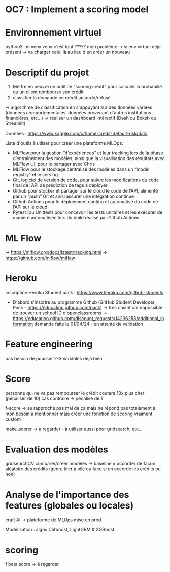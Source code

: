 # OC7 : Implement a scoring model

# Environnement virtuel
python3 -m venv venv
c'est tout ????? meh
problème -> si env virtuel déjà présent -> va charger celui là au lieu d'en créer un nouveau

# Descriptif du projet
1) Mettre en oeuvre un outil de "scoring crédit" pour calculer la probabilié qu'un client rembourse son crédit
2) classifier la demande en crédit accordé/refusé

-> algorithme de classification en s'appuyant sur des données variées (données comportementales, données provenant d'autres institutions financières, etc...)
-> réaliser un dashboard intéractif (Dash ou Bokeh ou Streamlit)

Données : https://www.kaggle.com/c/home-credit-default-risk/data

Liste d'outils à utliser pour créer une plateforme MLOps:
- MLFlow pour la gestion “d’expériences” et leur tracking lors de la phase d’entraînement des modèles, ainsi que la visualisation des résultats avec MLFlow UI, pour le partager avec Chris
- MLFlow pour le stockage centralisé des modèles dans un “model registry” et le serving
- Git, logiciel de version de code, pour suivre les modifications du code final de l’API de prédiction de tags à déployer
- Github pour stocker et partager sur le cloud le code de l’API, alimenté par un “push” Git et ainsi assurer une intégration continue
- Github Actions pour le déploiement continu et automatisé du code de l’API sur le cloud
- Pytest (ou Unittest) pour concevoir les tests unitaires et les exécuter de manière automatisée lors du build réalisé par Github Actions


# ML Flow
-> https://mlflow.org/docs/latest/tracking.html
-> https://github.com/mlflow/mlflow

# Heroku
Inscription Heroku Student pack :
https://www.heroku.com/github-students

- D'abord s'inscrire au programme Github (GitHub Student Developer Pack - https://education.github.com/pack)
-> très chiant car impossible de trouver un school ID d'openclassrooms -> https://education.github.com/discount_requests/14236253/additional_information
demande faite le 01/04/24 - en attente de validation

# Feature engineering
pas besoin de pousser
2-3 variables déjà bien

# Score
personne qui ne va pas rembourser le crédit coutera 10x plus cher (pénaliser de 10)
cas contraire -> pénalisé de 1

f-score -> se rapproche pas mal de ça mais ne répond pas totalement à mon besoin
à mentionner mais créer une fonction de scoring vraiment custom

make_scorer -> à regarder - à utiliser aussi pour gridsearch, etc...

# Evaluation des modèles
gridsearchCV
comparer/créer modèles -> baseline = accorder de façon aléatoire des crédits (genre tirer à pile ou face si on accorde les crédits ou non)

# Analyse de l'importance des features (globales ou locales)




craft AI -> plateforme de MLOps
mise en prod


Modélisation : algos Catboost, LightGBM & XGBoost

# scoring
f beta score -> à regarder